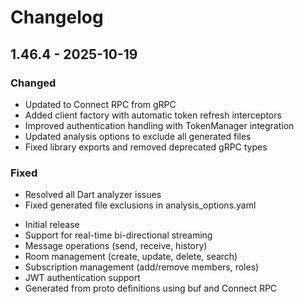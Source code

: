 # Changelog

## 1.46.4 - 2025-10-19

### Changed
- Updated to Connect RPC from gRPC
- Added client factory with automatic token refresh interceptors
- Improved authentication handling with TokenManager integration
- Updated analysis options to exclude all generated files
- Fixed library exports and removed deprecated gRPC types

### Fixed
- Resolved all Dart analyzer issues
- Fixed generated file exclusions in analysis_options.yaml


* Initial release
* Support for real-time bi-directional streaming
* Message operations (send, receive, history)
* Room management (create, update, delete, search)
* Subscription management (add/remove members, roles)
* JWT authentication support
* Generated from proto definitions using buf and Connect RPC
